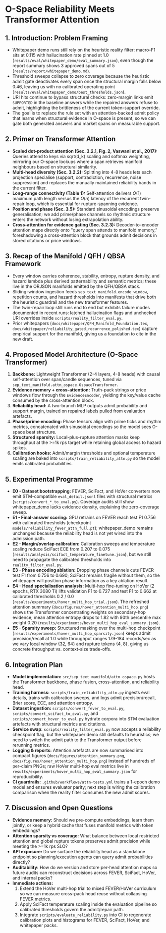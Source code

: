 # O-Space Reliability Meets Transformer Attention

## 1. Introduction: Problem Framing
- Whitepaper demo runs still rely on the heuristic reality filter: macro-F1 sits at 0.115 with hallucination rate pinned at 1.0 (`results/eval/whitepaper_demo/eval_summary.json`), even though the report summary shows 3 approved spans out of 5 (`results/report/whitepaper_demo.md`).
- Threshold sweeps collapse to zero coverage because the heuristic admit gate deactivates every span once the structural margin falls below 0.46, leaving us with no calibrated operating point (`results/eval/whitepaper_demo/best_thresholds.json`).
- URI hits continue to bypass structural checks: zero-margin links emit ``SUPPORTED`` in the baseline answers while the repaired answers refuse to admit, highlighting the brittleness of the current token-support override.
- The goal is to replace the rule set with an attention-backed admit policy that learns when structural evidence in O-space is present, so we can gate both generated answers and market spans on measurable support.

## 2. Primer on Transformer Attention
- **Scaled dot-product attention (Sec. 3.2.1, Fig. 2, Vaswani et al., 2017):** Queries attend to keys via sqrt(d_k) scaling and softmax weighting, mirroring our O-space lookups where a span retrieves manifold neighbours based on structural similarity.
- **Multi-head diversity (Sec. 3.2.2):** Splitting into 4-8 heads lets each projection specialise (support, contradiction, recurrence, noise suppression) and replaces the manually maintained reliability bands in the current filter.
- **Long-range connectivity (Table 1):** Self-attention delivers $O(1)$ maximum path length versus the $O(n)$ latency of the recurrent twin-repair loop, which is essential for rupture-spanning evidence.
- **Position and phase (Sec. 3.5):** Standard sinusoidal encodings preserve generalisation; we add prime/phase channels so rhythmic structure enters the network without losing extrapolation ability.
- **Cross-attention for evidence gating (Sec. 3.2.3):** Decoder-to-encoder attention maps directly onto "query span attends to manifold memory," foreshadowing a cross-attention block that grounds admit decisions in stored citations or price windows.

## 3. Recap of the Manifold / QFH / QBSA Framework
- Every window carries coherence, stability, entropy, rupture density, and hazard lambda plus derived patternability and semantic metrics; these live in the ORJSON manifolds emitted by the QFH/QBSA stack.
- Sliding-window ingestion feeds `sep_text_manifold.encode_window`, repetition counts, and hazard thresholds into manifests that drive both the heuristic guardrail and the new transformer features.
- The twin-repair loop still runs end to end but exhibits failure modes documented in recent runs: latched hallucination flags and unchecked URI overrides inside `scripts/reality_filter_eval.py`.
- Prior whitepapers (`docs/whitepaper/QFH_Manifold_Foundation.tex`, `docs/whitepaper/reliability_gated_recurrence_polished.tex`) capture empirical support for the manifold, giving us a foundation to cite in the new draft.

## 4. Proposed Model Architecture (O-Space Transformer)
1. **Backbone:** Lightweight Transformer (2-4 layers, 4-8 heads) with causal self-attention over span/candle sequences, tuned via `sep_text_manifold.attn_ospace.OspaceTransformer`.
2. **Evidence memory + cross-attention:** Truth-pack strings or price windows flow through the `EvidenceEncoder`, yielding the key/value cache consumed by the cross-attention block.
3. **Reliability head:** A two-branch MLP outputs admit probability and support margin, trained on repaired labels pulled from evaluation artefacts.
4. **Phase/prime encoding:** Phase tensors align with prime ticks and rhythm metrics, concatenated with sinusoidal encodings so the model sees O-space beat structure.
5. **Structured sparsity:** Local-plus-rupture attention masks keep throughput at the >=1k rps target while retaining global access to hazard spikes.
6. **Calibration hooks:** Admit/margin thresholds and optional temperature scaling are baked into `scripts/train_reliability_attn.py` so the model emits calibrated probabilities.

## 5. Experimental Programme
- **E0 - Dataset bootstrapping:** FEVER, SciFact, and HoVer converters now emit STM-compatible `eval_detail.jsonl` files with structural metrics (`scripts/convert_*_to_eval.py`). Coverage audits still show whitepaper_demo lacks evidence density, explaining the zero-coverage sweep.
- **E1 - Final-answer scoring:** GPU retrains on FEVER reach test F1 0.756 with calibrated thresholds (checkpoint `models/reliability_fever_attn_full.pt`); whitepaper_demo remains unchanged because the reliability head is not yet wired into the admission path.
- **E2 - Margin/overlap calibration:** Calibration sweeps and temperature scaling reduce SciFact ECE from 0.207 to 0.075 (`results/analysis/scifact_temperature_finetune.json`), but we still need to propagate the calibrated thresholds into `reality_filter_eval.py`.
- **E3 - Phase encoding ablation:** Dropping phase channels cuts FEVER test F1 from 0.756 to 0.690; SciFact remains fragile without them, so the whitepaper will position phase information as a key ablation result.
- **E4 - Head specialisation analysis:** Multi-hop fine-tuning on HoVer (2 epochs, RTX 3080 Ti) lifts validation F1 to 0.727 and test F1 to 0.662 at calibrated thresholds 0.2 / 0.0 (`results/experiments/hover_multi_hop_trial.json`). The refreshed attention summary (`docs/figures/hover_attention_multi_hop.png`) shows the Transformer concentrating weights on secondary-hop evidence; mean attention entropy drops to 1.82 with 90th percentile max weight 0.20 (`results/experiments/hover_multi_hop_eval_summary.json`).
- **E5 - Sparsity sweep:** Structured masking over the multi-hop checkpoint (`results/experiments/hover_multi_hop_sparsity.json`) keeps admit precision/recall at 1.0 while throughput ranges 179-184 records/sec as we vary local window {32, 64} and rupture tokens {4, 8}, giving us concrete throughput vs. context-size trade-offs.

## 6. Integration Plan
- **Model implementation:** `src/sep_text_manifold/attn_ospace.py` hosts the Transformer backbone, phase fusion, cross-attention, and reliability head.
- **Training harness:** `scripts/train_reliability_attn.py` ingests eval details, trains with calibration sweeps, and logs admit precision/recall, Brier score, ECE, and attention entropy.
- **Dataset ingestion:** `scripts/convert_fever_to_eval.py`, `scripts/convert_scifact_to_eval.py`, and `scripts/convert_hover_to_eval.py` hydrate corpora into STM evaluation artefacts with structural metrics and citations.
- **Service swap:** `scripts/reality_filter_eval.py` now accepts a reliability checkpoint flag, but the whitepaper demo still defaults to heuristics; we need to switch the admit path to the Transformer output before rerunning metrics.
- **Logging & reports:** Attention artefacts are now summarised into compact figures (`docs/figures/attention_summary.png`, `docs/figures/hover_attention_multi_hop.png`) instead of hundreds of per-claim PNGs; raw HoVer multi-hop eval metrics live in `results/experiments/hover_multi_hop_eval_summary.json` for reproducibility.
- **CI guardrails:** `.github/workflows/attn-tests.yml` trains a 1-epoch demo model and ensures evaluator parity; next step is wiring the calibration comparison when the reality filter consumes the new admit scores.

## 7. Discussion and Open Questions
- **Evidence memory:** Should we pre-compute embeddings, learn them jointly, or keep a hybrid cache that fuses manifold metrics with token embeddings?
- **Attention sparsity vs coverage:** What balance between local restricted attention and global rupture tokens preserves admit precision while meeting the >=1k rps SLO?
- **API exposure:** Do we surface the reliability head as a standalone endpoint so planning/execution agents can query admit probabilities directly?
- **Auditability:** How do we version and store per-head attention maps so future audits can reconstruct decisions across FEVER, SciFact, HoVer, and internal packs?
- **Immediate actions:**
  1. Extend the HoVer multi-hop trial to mixed FEVER/HoVer curriculum so we can measure cross-pack head reuse without collapsing FEVER metrics.
  2. Apply SciFact temperature scaling inside the evaluation pipeline so calibrated thresholds govern the admit/repair path.
  3. Integrate `scripts/evaluate_reliability.py` into CI to regenerate calibration plots and histograms for FEVER, SciFact, HoVer, and whitepaper packs.
